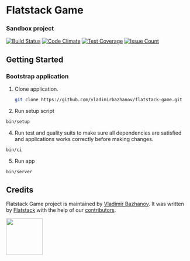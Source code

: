 # Flatstack Game
### Sandbox project

[![Build Status](https://semaphoreci.com/api/v1/vladimirbazhanov/flatstack-game/branches/master/shields_badge.svg)](https://semaphoreci.com/vladimirbazhanov/flatstack-game)
[![Code Climate](https://codeclimate.com/github/vladimirbazhanov/flatstack-game/badges/gpa.svg)](https://codeclimate.com/github/vladimirbazhanov/flatstack-game)
[![Test Coverage](https://codeclimate.com/github/vladimirbazhanov/flatstack-game/badges/coverage.svg)](https://codeclimate.com/github/vladimirbazhanov/flatstack-game/coverage)
[![Issue Count](https://codeclimate.com/github/vladimirbazhanov/flatstack-game/badges/issue_count.svg)](https://codeclimate.com/github/vladimirbazhanov/flatstack-game)
## Getting Started

### Bootstrap application

1. Clone application.

   ```bash
   git clone https://github.com/vladimirbazhanov/flatstack-game.git
   ```
3. Run setup script

  ```bash
  bin/setup
  ```

4. Run test and quality suits to make sure all dependencies are satisfied and applications works correctly before making changes.

  ```bash
  bin/ci
  ```

5. Run app

  ```bash
  bin/server
  ```

## Credits

Flatstack Game project is maintained by [Vladimir Bazhanov](http://github.com/vladimirbazhanov).
It was written by [Flatstack](http://www.flatstack.com) with the help of our
[contributors](http://github.com/vladimirbazhanov/contributors).

[<img src="http://www.flatstack.com/logo.svg" width="100"/>](http://www.flatstack.com)
